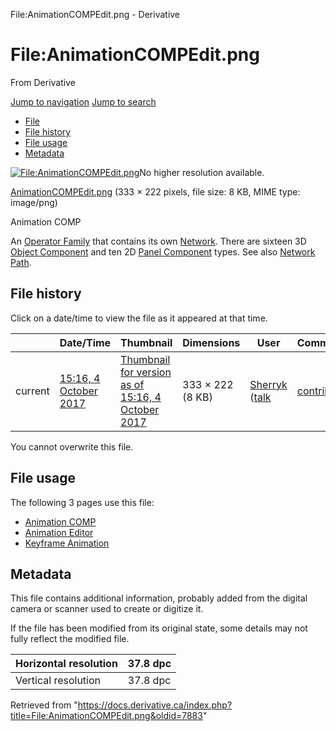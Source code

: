 

File:AnimationCOMPEdit.png - Derivative
























# File:AnimationCOMPEdit.png

From Derivative



[Jump to navigation](#mw-head)
[Jump to search](#searchInput)

* [File](#file)
* [File history](#filehistory)
* [File usage](#filelinks)
* [Metadata](#metadata)

[![File:AnimationCOMPEdit.png](https://docs.derivative.ca/images/a/af/AnimationCOMPEdit.png?20171004201635)](images/a/af/AnimationCOMPEdit.png)No higher resolution available.

[AnimationCOMPEdit.png](images/a/af/AnimationCOMPEdit.png "AnimationCOMPEdit.png") ‎(333 × 222 pixels, file size: 8 KB, MIME type: image/png)

Animation COMP

An [Operator Family](Operator_Family.html "Operator Family") that contains its own [Network](Network.html "Network"). There are sixteen 3D [Object Component](Object_Component.html "Object Component") and ten 2D [Panel Component](Panel_Component.html "Panel Component") types. See also [Network Path](Network_Path.html "Network Path").






## File history

Click on a date/time to view the file as it appeared at that time.

|  | Date/Time | Thumbnail | Dimensions | User | Comment |
| --- | --- | --- | --- | --- | --- |
| current | [15:16, 4 October 2017](images/a/af/AnimationCOMPEdit.png) | [Thumbnail for version as of 15:16, 4 October 2017](images/a/af/AnimationCOMPEdit.png) | 333 × 222 (8 KB) | [Sherryk](https://docs.derivative.ca/index.php?title=User:Sherryk&action=edit&redlink=1 "User:Sherryk (page does not exist)") ([talk](https://docs.derivative.ca/index.php?title=User_talk:Sherryk&action=edit&redlink=1 "User talk:Sherryk (page does not exist)") | [contribs](https://docs.derivative.ca/Special:Contributions/Sherryk "Special:Contributions/Sherryk")) | Animation COMP |


You cannot overwrite this file.

## File usage

The following 3 pages use this file:

* [Animation COMP](Animation_COMP.html "Animation COMP")
* [Animation Editor](Animation_Editor.html "Animation Editor")
* [Keyframe Animation](Keyframe_Animation.html "Keyframe Animation")
## Metadata

This file contains additional information, probably added from the digital camera or scanner used to create or digitize it.

If the file has been modified from its original state, some details may not fully reflect the modified file.

| Horizontal resolution | 37.8 dpc |
| --- | --- |
| Vertical resolution | 37.8 dpc |


Retrieved from "<https://docs.derivative.ca/index.php?title=File:AnimationCOMPEdit.png&oldid=7883>"